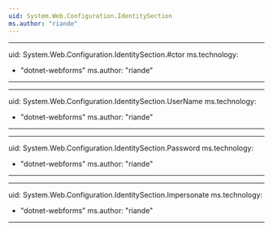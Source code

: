 ```yaml
---
uid: System.Web.Configuration.IdentitySection
ms.author: "riande"
---
```


---
uid: System.Web.Configuration.IdentitySection.#ctor
ms.technology: 
  - "dotnet-webforms"
ms.author: "riande"
---

---
uid: System.Web.Configuration.IdentitySection.UserName
ms.technology: 
  - "dotnet-webforms"
ms.author: "riande"
---

---
uid: System.Web.Configuration.IdentitySection.Password
ms.technology: 
  - "dotnet-webforms"
ms.author: "riande"
---

---
uid: System.Web.Configuration.IdentitySection.Impersonate
ms.technology: 
  - "dotnet-webforms"
ms.author: "riande"
---
